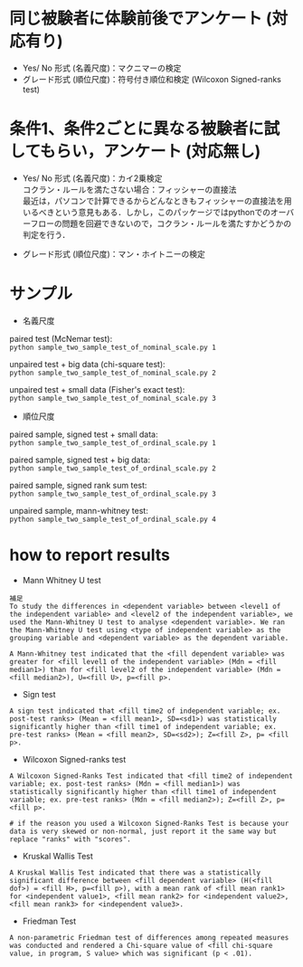# 同じ被験者に体験前後でアンケート (対応有り)

- Yes/ No 形式 (名義尺度)：マクニマーの検定
- グレード形式 (順位尺度)：符号付き順位和検定 (Wilcoxon Signed-ranks test)

# 条件1、条件2ごとに異なる被験者に試してもらい，アンケート (対応無し)

- Yes/ No 形式 (名義尺度)：カイ2乗検定  
コクラン・ルールを満たさない場合：フィッシャーの直接法  
最近は，パソコンで計算できるからどんなときもフィッシャーの直接法を用いるべきという意見もある．しかし，このパッケージではpythonでのオーバーフローの問題を回避できないので，コクラン・ルールを満たすかどうかの判定を行う．

- グレード形式 (順位尺度)：マン・ホイトニーの検定

# サンプル

- 名義尺度

paired test (McNemar test):   
```python sample_two_sample_test_of_nominal_scale.py 1```

unpaired test + big data (chi-square test):  
```python sample_two_sample_test_of_nominal_scale.py 2```

unpaired test + small data (Fisher's exact test):  
```python sample_two_sample_test_of_nominal_scale.py 3```

- 順位尺度

paired sample, signed test + small data:  
```python sample_two_sample_test_of_ordinal_scale.py 1```

paired sample, signed test + big data:  
```python sample_two_sample_test_of_ordinal_scale.py 2```

paired sample, signed rank sum test:    
```python sample_two_sample_test_of_ordinal_scale.py 3```

unpaired sample, mann-whitney test:  
```python sample_two_sample_test_of_ordinal_scale.py 4```

# how to report results

- Mann Whitney U test

```
補足
To study the differences in <dependent variable> between <level1 of the independent variable> and <level2 of the independent variable>, we used the Mann-Whitney U test to analyse <dependent variable>. We ran the Mann-Whitney U test using <type of independent variable> as the grouping variable and <dependent variable> as the dependent variable.
```

```
A Mann-Whitney test indicated that the <fill dependent variable> was greater for <fill level1 of the independent variable> (Mdn = <fill median1>) than for <fill level2 of the independent variable> (Mdn = <fill median2>), U=<fill U>, p=<fill p>.   
```

- Sign test

```
A sign test indicated that <fill time2 of independent variable; ex. post-test ranks> (Mean = <fill mean1>, SD=<sd1>) was statistically significantly higher than <fill time1 of independent variable; ex. pre-test ranks> (Mean = <fill mean2>, SD=<sd2>); Z=<fill Z>, p= <fill p>.
```

- Wilcoxon Signed-ranks test

```
A Wilcoxon Signed-Ranks Test indicated that <fill time2 of independent variable; ex. post-test ranks> (Mdn = <fill median1>) was statistically significantly higher than <fill time1 of independent variable; ex. pre-test ranks> (Mdn = <fill median2>); Z=<fill Z>, p= <fill p>. 

# if the reason you used a Wilcoxon Signed-Ranks Test is because your data is very skewed or non-normal, just report it the same way but replace "ranks" with "scores".
```

- Kruskal Wallis Test

```
A Kruskal Wallis Test indicated that there was a statistically significant difference between <fill dependent variable> (H(<fill dof>) = <fill H>, p=<fill p>), with a mean rank of <fill mean rank1> for <independent value1>, <fill mean rank2> for <independent value2>, <fill mean rank3> for <independent value3>.
```

- Friedman Test

```
A non-parametric Friedman test of differences among repeated measures was conducted and rendered a Chi-square value of <fill chi-square value, in program, S value> which was significant (p < .01).
```